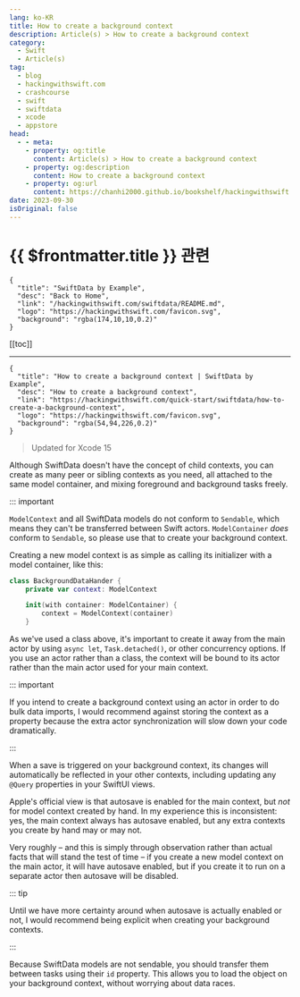 ```yaml
---
lang: ko-KR
title: How to create a background context
description: Article(s) > How to create a background context
category:
  - Swift
  - Article(s)
tag: 
  - blog
  - hackingwithswift.com
  - crashcourse
  - swift
  - swiftdata
  - xcode
  - appstore
head:
  - - meta:
    - property: og:title
      content: Article(s) > How to create a background context
    - property: og:description
      content: How to create a background context
    - property: og:url
      content: https://chanhi2000.github.io/bookshelf/hackingwithswift.com/swiftdata/how-to-create-a-background-context.html
date: 2023-09-30
isOriginal: false
---
```


# {{ $frontmatter.title }} 관련

```component VPCard
{
  "title": "SwiftData by Example",
  "desc": "Back to Home",
  "link": "/hackingwithswift.com/swiftdata/README.md",
  "logo": "https://hackingwithswift.com/favicon.svg",
  "background": "rgba(174,10,10,0.2)"
}
```

[[toc]]

---

```component VPCard
{
  "title": "How to create a background context | SwiftData by Example",
  "desc": "How to create a background context",
  "link": "https://hackingwithswift.com/quick-start/swiftdata/how-to-create-a-background-context", 
  "logo": "https://hackingwithswift.com/favicon.svg",
  "background": "rgba(54,94,226,0.2)"
}
```

> Updated for Xcode 15

Although SwiftData doesn't have the concept of child contexts, you can create as many peer or sibling contexts as you need, all attached to the same model container, and mixing foreground and background tasks freely.

::: important

`ModelContext` and all SwiftData models do not conform to `Sendable`, which means they can't be transferred between Swift actors. `ModelContainer` *does* conform to `Sendable`, so please use that to create your background context.

Creating a new model context is as simple as calling its initializer with a model container, like this:

```swift
class BackgroundDataHander {
    private var context: ModelContext

    init(with container: ModelContainer) {
        context = ModelContext(container)
    }
```

As we've used a class above, it's important to create it away from the main actor by using `async let`, `Task.detached()`, or other concurrency options. If you use an actor rather than a class, the context will be bound to its actor rather than the main actor used for your main context.

::: important

If you intend to create a background context using an actor in order to do bulk data imports, I would recommend against storing the context as a property because the extra actor synchronization will slow down your code dramatically.

:::

When a save is triggered on your background context, its changes will automatically be reflected in your other contexts, including updating any `@Query` properties in your SwiftUI views.

Apple's official view is that autosave is enabled for the main context, but *not* for model context created by hand. In my experience this is inconsistent: yes, the main context always has autosave enabled, but any extra contexts you create by hand may or may not.

Very roughly – and this is simply through observation rather than actual facts that will stand the test of time – if you create a new model context on the main actor, it will have autosave enabled, but if you create it to run on a separate actor then autosave will be disabled.

::: tip

Until we have more certainty around when autosave is actually enabled or not, I would recommend being explicit when creating your background contexts.

:::

Because SwiftData models are not sendable, you should transfer them between tasks using their `id` property. This allows you to load the object on your background context, without worrying about data races.


